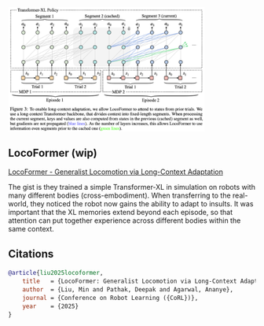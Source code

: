 <img src="./fig3.png" width="400px"></img>

## LocoFormer (wip)

[LocoFormer - Generalist Locomotion via Long-Context Adaptation](https://generalist-locomotion.github.io/)

The gist is they trained a simple Transformer-XL in simulation on robots with many different bodies (cross-embodiment). When transferring to the real-world, they noticed the robot now gains the ability to adapt to insults. It was important that the XL memories extend beyond each episode, so that attention can put together experience across different bodies within the same context.

## Citations

```bibtex
@article{liu2025locoformer,
    title   = {LocoFormer: Generalist Locomotion via Long-Context Adaptation},
    author  = {Liu, Min and Pathak, Deepak and Agarwal, Ananye},
    journal = {Conference on Robot Learning ({CoRL})},
    year    = {2025}
}
```
